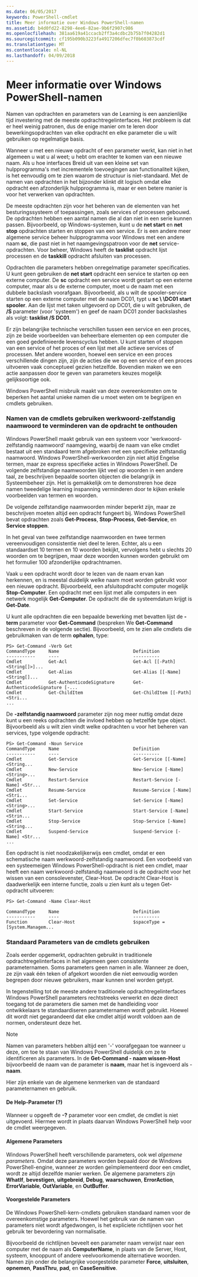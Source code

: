 ```yaml
---
ms.date: 06/05/2017
keywords: PowerShell-cmdlet
title: Meer informatie over Windows PowerShell-namen
ms.assetid: b4d0fd22-8298-4ee6-82ae-9b6f2907c986
ms.openlocfilehash: 381aa619a41ccacb2ff3a4cdbc2b75b7f04282d1
ms.sourcegitcommit: cf195b090b3223fa4917206dfec7f0b603873cdf
ms.translationtype: MT
ms.contentlocale: nl-NL
ms.lasthandoff: 04/09/2018
---
```

# <a name="learning-windows-powershell-names"></a>Meer informatie over Windows PowerShell-namen
Namen van opdrachten en parameters van de Learning is een aanzienlijke tijd investering met de meeste opdrachtregelinterfaces. Het probleem is dat er heel weinig patronen, dus de enige manier om te leren door bewerkingsopdrachten van elke opdracht en elke parameter die u wilt gebruiken op regelmatige basis.

Wanneer u met een nieuwe opdracht of een parameter werkt, kan niet in het algemeen u wat u al weet; u hebt om erachter te komen van een nieuwe naam. Als u hoe interfaces Breid uit van een kleine set van hulpprogramma's met incrementele toevoegingen aan functionaliteit kijken, is het eenvoudig om te zien waarom de structuur is niet-standaard. Met de namen van opdrachten in het bijzonder klinkt dit logisch omdat elke opdracht een afzonderlijk hulpprogramma is, maar er een betere manier is voor het verwerken van opdrachten.

De meeste opdrachten zijn voor het beheren van de elementen van het besturingssysteem of toepassingen, zoals services of processen gebouwd. De opdrachten hebben een aantal namen die al dan niet in een serie kunnen passen. Bijvoorbeeld, op Windows-systemen, kunt u de **net start** en **net stop** opdrachten starten en stoppen van een service. Er is een andere meer algemene service beheer hulpprogramma voor Windows met een andere naam **sc**, die past niet in het naamgevingspatroon voor de **net** service-opdrachten. Voor beheer, Windows heeft de **tasklist** opdracht lijst processen en de **taskkill** opdracht afsluiten van processen.

Opdrachten die parameters hebben onregelmatige parameter specificaties. U kunt geen gebruiken de **net start** opdracht een service te starten op een externe computer. De **sc** opdracht een service wordt gestart op een externe computer, maar als u de externe computer, moet u de naam met een dubbele backslash voorafgaan. Bijvoorbeeld, als u wilt de spooler-service starten op een externe computer met de naam DC01, typt u **sc \\ \\DC01 start spooler**. Aan de lijst met taken uitgevoerd op DC01, die u wilt gebruiken, de **/S** parameter (voor 'systeem') en geef de naam DC01 zonder backslashes als volgt: **tasklist /S DC01**.

Er zijn belangrijke technische verschillen tussen een service en een proces, zijn ze beide voorbeelden van beheerbare elementen op een computer die een goed gedefinieerde levenscyclus hebben. U kunt starten of stoppen van een service of het proces of een lijst met alle actieve services of processen. Met andere woorden, hoewel een service en een proces verschillende dingen zijn, zijn de acties die we op een service of een proces uitvoeren vaak conceptueel gezien hetzelfde. Bovendien maken we een actie aanpassen door te geven van parameters keuzes mogelijk gelijksoortige ook.

Windows PowerShell misbruik maakt van deze overeenkomsten om te beperken het aantal unieke namen die u moet weten om te begrijpen en cmdlets gebruiken.

### <a name="cmdlets-use-verb-noun-names-to-reduce-command-memorization"></a>Namen van de cmdlets gebruiken werkwoord-zelfstandig naamwoord te verminderen van de opdracht te onthouden
Windows PowerShell maakt gebruik van een systeem voor 'werkwoord-zelfstandig naamwoord' naamgeving, waarbij de naam van elke cmdlet bestaat uit een standaard term afgebroken met een specifieke zelfstandig naamwoord. Windows PowerShell-werkwoorden zijn niet altijd Engelse termen, maar ze express specifieke acties in Windows PowerShell. De volgende zelfstandige naamwoorden lijkt veel op woorden in een andere taal, ze beschrijven bepaalde soorten objecten die belangrijk in Systeembeheer zijn. Het is gemakkelijk om te demonstreren hoe deze namen tweedelige learning inspanning verminderen door te kijken enkele voorbeelden van termen en woorden.

De volgende zelfstandige naamwoorden minder beperkt zijn, maar ze beschrijven moeten altijd een opdracht fungeert bij. Windows PowerShell bevat opdrachten zoals **Get-Process**, **Stop-Process**, **Get-Service**, en **Service stoppen**.

In het geval van twee zelfstandige naamwoorden en twee termen vereenvoudigen consistentie niet deel te leren. Echter, als u een standaardset 10 termen en 10 woorden bekijkt, vervolgens hebt u slechts 20 woorden om te begrijpen, maar deze woorden kunnen worden gebruikt om het formulier 100 afzonderlijke opdrachtnamen.

Vaak u een opdracht wordt door te lezen van de naam ervan kan herkennen, en is meestal duidelijk welke naam moet worden gebruikt voor een nieuwe opdracht. Bijvoorbeeld, een afsluitopdracht computer mogelijk **Stop-Computer**. Een opdracht met een lijst met alle computers in een netwerk mogelijk **Get-Computer**. De opdracht die de systeemdatum krijgt is **Get-Date**.

U kunt alle opdrachten die een bepaalde bewerking met bevatten lijst de **-term** parameter voor **Get-Command** (bespreken We **Get-Command** beschreven in de volgende sectie). Bijvoorbeeld, om te zien alle cmdlets die gebruikmaken van de term **ophalen**, type:

```
PS> Get-Command -Verb Get
CommandType     Name                            Definition
-----------     ----                            ----------
Cmdlet          Get-Acl                         Get-Acl [[-Path] <String[]>]...
Cmdlet          Get-Alias                       Get-Alias [[-Name] <String[]...
Cmdlet          Get-AuthenticodeSignature       Get-AuthenticodeSignature [-...
Cmdlet          Get-ChildItem                   Get-ChildItem [[-Path] <Stri...
...
```

De **-zelfstandig naamwoord** parameter zijn nog meer nuttig omdat deze kunt u een reeks opdrachten die invloed hebben op hetzelfde type object. Bijvoorbeeld als u wilt zien vindt welke opdrachten u voor het beheren van services, type volgende opdracht:

```
PS> Get-Command -Noun Service
CommandType     Name                            Definition
-----------     ----                            ----------
Cmdlet          Get-Service                     Get-Service [[-Name] <String...
Cmdlet          New-Service                     New-Service [-Name] <String>...
Cmdlet          Restart-Service                 Restart-Service [-Name] <Str...
Cmdlet          Resume-Service                  Resume-Service [-Name] <Stri...
Cmdlet          Set-Service                     Set-Service [-Name] <String>...
Cmdlet          Start-Service                   Start-Service [-Name] <Strin...
Cmdlet          Stop-Service                    Stop-Service [-Name] <String...
Cmdlet          Suspend-Service                 Suspend-Service [-Name] <Str...
...
```

Een opdracht is niet noodzakelijkerwijs een cmdlet, omdat er een schematische naam werkwoord-zelfstandig naamwoord. Een voorbeeld van een systeemeigen Windows PowerShell-opdracht is niet een cmdlet, maar heeft een naam werkwoord-zelfstandig naamwoord is de opdracht voor het wissen van een consolevenster, Clear-Host. De opdracht Clear-Host is daadwerkelijk een interne functie, zoals u zien kunt als u tegen Get-opdracht uitvoeren:

```
PS> Get-Command -Name Clear-Host

CommandType     Name                            Definition
-----------     ----                            ----------
Function        Clear-Host                      $spaceType = [System.Managem...
```

### <a name="cmdlets-use-standard-parameters"></a>Standaard Parameters van de cmdlets gebruiken
Zoals eerder opgemerkt, opdrachten gebruikt in traditionele opdrachtregelinterfaces in het algemeen geen consistente parameternamen. Soms parameters geen namen in alle. Wanneer ze doen, ze zijn vaak één teken of afgekort woorden die niet eenvoudig worden begrepen door nieuwe gebruikers, maar kunnen snel worden getypt.

In tegenstelling tot de meeste andere traditionele opdrachtregelinterfaces Windows PowerShell parameters rechtstreeks verwerkt en deze direct toegang tot de parameters die samen met de handleiding voor ontwikkelaars te standaardiseren parameternamen wordt gebruikt. Hoewel dit wordt niet gegarandeerd dat elke cmdlet altijd wordt voldoen aan de normen, ondersteunt deze het.

> [!NOTE]
> Namen van parameters hebben altijd een '-' voorafgegaan toe wanneer u deze, om toe te staan van Windows PowerShell duidelijk om ze te identificeren als parameters. In de **Get-Command - naam wissen-Host** bijvoorbeeld de naam van de parameter is **naam**, maar het is ingevoerd als -**naam**.

Hier zijn enkele van de algemene kenmerken van de standaard parameternamen en gebruik.

#### <a name="the-help-parameter-"></a>De Help-Parameter (?)
Wanneer u opgeeft de **-?** parameter voor een cmdlet, de cmdlet is niet uitgevoerd. Hiermee wordt in plaats daarvan Windows PowerShell help voor de cmdlet weergegeven.

#### <a name="common-parameters"></a>Algemene Parameters
Windows PowerShell heeft verschillende parameters, ook wel *algemene parameters*. Omdat deze parameters worden bepaald door de Windows PowerShell-engine, wanneer ze worden geïmplementeerd door een cmdlet, wordt ze altijd dezelfde manier werken. De algemene parameters zijn **WhatIf**, **bevestigen**, **uitgebreid**, **Debug**, **waarschuwen**, **ErrorAction**, **ErrorVariable**, **OutVariable**, en **OutBuffer**.

#### <a name="suggested-parameters"></a>Voorgestelde Parameters
De Windows PowerShell-kern-cmdlets gebruiken standaard namen voor de overeenkomstige parameters. Hoewel het gebruik van de namen van parameters niet wordt afgedwongen, is het expliciete richtlijnen voor het gebruik ter bevordering van normalisatie.

Bijvoorbeeld de richtlijnen beveelt een parameter naam verwijst naar een computer met de naam als **ComputerName**, in plaats van de Server, Host, systeem, knooppunt of andere veelvoorkomende alternatieve woorden. Namen zijn onder de belangrijke voorgestelde parameter **Force**, **uitsluiten**, **opnemen**, **PassThru**, **pad**, en **CaseSensitive**.